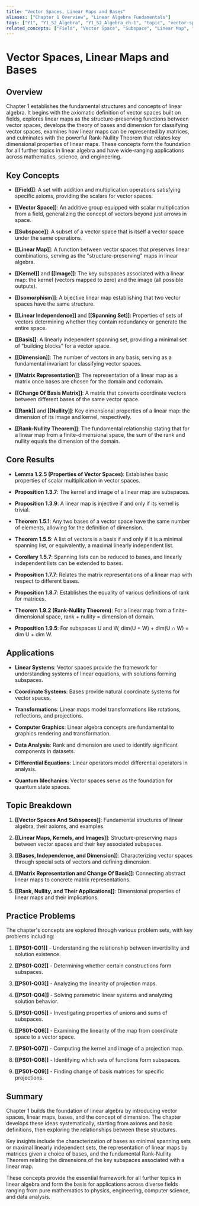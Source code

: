 ```yaml
---
title: "Vector Spaces, Linear Maps and Bases"
aliases: ["Chapter 1 Overview", "Linear Algebra Fundamentals"]
tags: ["Y1", "Y1_S2_Algebra", "Y1_S2_Algebra_ch-1", "topic", "vector-space", "linear-map", "basis", "dimension", "kernel", "image", "rank-nullity-theorem", "linear-algebra"]
related_concepts: ["Field", "Vector Space", "Subspace", "Linear Map", "Kernel", "Image", "Isomorphism", "Linear Independence", "Spanning Set", "Basis", "Dimension", "Matrix Representation", "Change of Basis Matrix", "Rank", "Nullity", "Rank-Nullity Theorem"]
---
```


# Vector Spaces, Linear Maps and Bases

## Overview
Chapter 1 establishes the fundamental structures and concepts of linear algebra. It begins with the axiomatic definition of vector spaces built on fields, explores linear maps as the structure-preserving functions between vector spaces, develops the theory of bases and dimension for classifying vector spaces, examines how linear maps can be represented by matrices, and culminates with the powerful Rank-Nullity Theorem that relates key dimensional properties of linear maps. These concepts form the foundation for all further topics in linear algebra and have wide-ranging applications across mathematics, science, and engineering.

## Key Concepts
- **[[Field]]**: A set with addition and multiplication operations satisfying specific axioms, providing the scalars for vector spaces.

- **[[Vector Space]]**: An additive group equipped with scalar multiplication from a field, generalizing the concept of vectors beyond just arrows in space.

- **[[Subspace]]**: A subset of a vector space that is itself a vector space under the same operations.

- **[[Linear Map]]**: A function between vector spaces that preserves linear combinations, serving as the "structure-preserving" maps in linear algebra.

- **[[Kernel]]** and **[[Image]]**: The key subspaces associated with a linear map: the kernel (vectors mapped to zero) and the image (all possible outputs).

- **[[Isomorphism]]**: A bijective linear map establishing that two vector spaces have the same structure.

- **[[Linear Independence]]** and **[[Spanning Set]]**: Properties of sets of vectors determining whether they contain redundancy or generate the entire space.

- **[[Basis]]**: A linearly independent spanning set, providing a minimal set of "building blocks" for a vector space.

- **[[Dimension]]**: The number of vectors in any basis, serving as a fundamental invariant for classifying vector spaces.

- **[[Matrix Representation]]**: The representation of a linear map as a matrix once bases are chosen for the domain and codomain.

- **[[Change Of Basis Matrix]]**: A matrix that converts coordinate vectors between different bases of the same vector space.

- **[[Rank]]** and **[[Nullity]]**: Key dimensional properties of a linear map: the dimension of its image and kernel, respectively.

- **[[Rank-Nullity Theorem]]**: The fundamental relationship stating that for a linear map from a finite-dimensional space, the sum of the rank and nullity equals the dimension of the domain.

## Core Results
- **Lemma 1.2.5 (Properties of Vector Spaces)**: Establishes basic properties of scalar multiplication in vector spaces.

- **Proposition 1.3.7**: The kernel and image of a linear map are subspaces.

- **Proposition 1.3.9**: A linear map is injective if and only if its kernel is trivial.

- **Theorem 1.5.1**: Any two bases of a vector space have the same number of elements, allowing for the definition of dimension.

- **Theorem 1.5.5**: A list of vectors is a basis if and only if it is a minimal spanning list, or equivalently, a maximal linearly independent list.

- **Corollary 1.5.7**: Spanning lists can be reduced to bases, and linearly independent lists can be extended to bases.

- **Proposition 1.7.7**: Relates the matrix representations of a linear map with respect to different bases.

- **Proposition 1.8.7**: Establishes the equality of various definitions of rank for matrices.

- **Theorem 1.9.2 (Rank-Nullity Theorem)**: For a linear map from a finite-dimensional space, rank + nullity = dimension of domain.

- **Proposition 1.9.5**: For subspaces U and W, dim(U + W) + dim(U ∩ W) = dim U + dim W.

## Applications
- **Linear Systems**: Vector spaces provide the framework for understanding systems of linear equations, with solutions forming subspaces.

- **Coordinate Systems**: Bases provide natural coordinate systems for vector spaces.

- **Transformations**: Linear maps model transformations like rotations, reflections, and projections.

- **Computer Graphics**: Linear algebra concepts are fundamental to graphics rendering and transformation.

- **Data Analysis**: Rank and dimension are used to identify significant components in datasets.

- **Differential Equations**: Linear operators model differential operators in analysis.

- **Quantum Mechanics**: Vector spaces serve as the foundation for quantum state spaces.

## Topic Breakdown
1. **[[Vector Spaces And Subspaces]]**: Fundamental structures of linear algebra, their axioms, and examples.

2. **[[Linear Maps, Kernels, and Images]]**: Structure-preserving maps between vector spaces and their key associated subspaces.

3. **[[Bases, Independence, and Dimension]]**: Characterizing vector spaces through special sets of vectors and defining dimension.

4. **[[Matrix Representation and Change Of Basis]]**: Connecting abstract linear maps to concrete matrix representations.

5. **[[Rank, Nullity, and Their Applications]]**: Dimensional properties of linear maps and their implications.

## Practice Problems
The chapter's concepts are explored through various problem sets, with key problems including:

1. **[[PS01-Q01]]** - Understanding the relationship between invertibility and solution existence.

2. **[[PS01-Q02]]** - Determining whether certain constructions form subspaces.

3. **[[PS01-Q03]]** - Analyzing the linearity of projection maps.

4. **[[PS01-Q04]]** - Solving parametric linear systems and analyzing solution behavior.

5. **[[PS01-Q05]]** - Investigating properties of unions and sums of subspaces.

6. **[[PS01-Q06]]** - Examining the linearity of the map from coordinate space to a vector space.

7. **[[PS01-Q07]]** - Computing the kernel and image of a projection map.

8. **[[PS01-Q08]]** - Identifying which sets of functions form subspaces.

9. **[[PS01-Q09]]** - Finding change of basis matrices for specific projections.

## Summary
Chapter 1 builds the foundation of linear algebra by introducing vector spaces, linear maps, bases, and the concept of dimension. The chapter develops these ideas systematically, starting from axioms and basic definitions, then exploring the relationships between these structures.

Key insights include the characterization of bases as minimal spanning sets or maximal linearly independent sets, the representation of linear maps by matrices given a choice of bases, and the fundamental Rank-Nullity Theorem relating the dimensions of the key subspaces associated with a linear map.

These concepts provide the essential framework for all further topics in linear algebra and form the basis for applications across diverse fields ranging from pure mathematics to physics, engineering, computer science, and data analysis.
